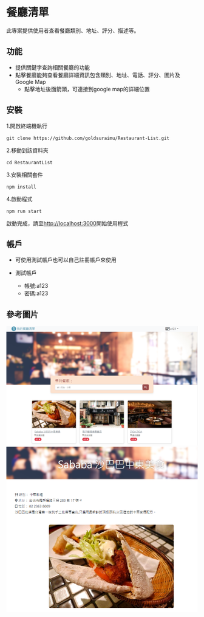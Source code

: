 # 餐廳清單

此專案提供使用者查看餐廳類別、地址、評分、描述等。

## 功能

- 提供關鍵字查詢相關餐廳的功能
- 點擊餐廳能夠查看餐廳詳細資訊包含類別、地址、電話、評分、圖片及 Google Map
  - 點擊地址後面箭頭，可連接到google map的詳細位置

## 安裝

1.開啟終端機執行

```
git clone https://github.com/goldsuraimu/Restaurant-List.git
```

2.移動到該資料夾

```
cd RestaurantList
```

3.安裝相關套件

```
npm install
```

4.啟動程式

```
npm run start
```
啟動完成，請至[http://localhost:3000](http://localhost:3000)開始使用程式

## 帳戶

- 可使用測試帳戶也可以自己註冊帳戶來使用

- 測試帳戶
  - 帳號:a123
  - 密碼:a123

## 參考圖片

![首頁](./public/images/reference_image1.png)
![詳細資訊](./public/images/reference_image2.png)
